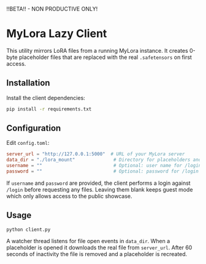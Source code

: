 !!BETA!! - NON PRODUCTIVE ONLY!
# MyLora Lazy Client 

This utility mirrors LoRA files from a running MyLora instance. It creates
0-byte placeholder files that are replaced with the real `.safetensors` on
first access.

## Installation

Install the client dependencies:

```bash
pip install -r requirements.txt
```

## Configuration

Edit `config.toml`:

```toml
server_url = "http://127.0.0.1:5000"  # URL of your MyLora server
data_dir = "./lora_mount"              # Directory for placeholders and downloads
username = ""                          # Optional: user name for /login
password = ""                          # Optional: password for /login
```

If `username` and `password` are provided, the client performs a login against
`/login` before requesting any files. Leaving them blank keeps guest mode which
only allows access to the public showcase.

## Usage

```
python client.py
```

A watcher thread listens for file open events in `data_dir`. When a placeholder
is opened it downloads the real file from `server_url`. After 60 seconds of
inactivity the file is removed and a placeholder is recreated.
